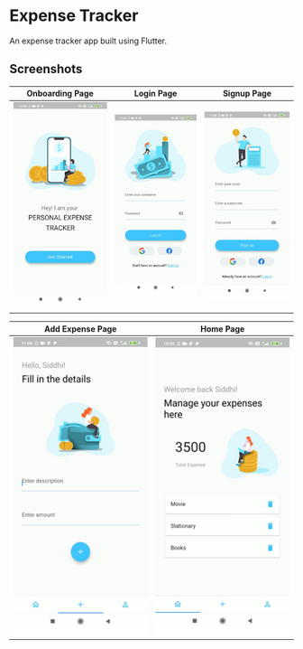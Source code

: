 # Expense Tracker

An expense tracker app built using Flutter.

## Screenshots
Onboarding Page                           |  Login Page                         |  Signup Page
:----------------------------------------:|:-----------------------------------:|:-------------------------:
![Onboarding page](./ss/onboarding.png)   | ![Login Page](./ss/loginpage.png)   | ![Signup Page](./ss/signuppage.png)



Add Expense Page                      |  Home Page               
:------------------------------------:|:-------------------------:
![Add Expense](./ss/addexpense.png)   | ![Home Page](./ss/homepage.png)   

